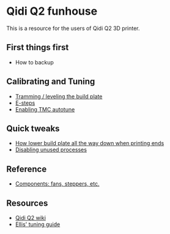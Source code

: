# Qidi Q2 funhouse

This is a resource for the users of Qidi Q2 3D printer. 

## First things first

- How to backup

## Calibrating and Tuning
- [Tramming / leveling the build plate](https://github.com/bluedrool/Qidi-Q2-tuning-tweaks-and-mods/blob/main/docs/tramming.md)
- [E-steps](https://github.com/bluedrool/Qidi-Q2-tuning-tweaks-and-mods/blob/main/docs/e-steps.md)
- [Enabling TMC autotune](https://github.com/bluedrool/Qidi-Q2-tuning-tweaks-and-mods/blob/main/docs/autotune.md)

## Quick tweaks
- [How lower build plate all the way down when printing ends](https://github.com/bluedrool/Qidi-Q2-tuning-tweaks-and-mods/blob/main/docs/lowertheplate.md)
- [Disabling unused processes](https://github.com/bluedrool/Qidi-Q2-tuning-tweaks-and-mods/blob/main/docs/processes.md)

## Reference

- [Components: fans, steppers, etc.](https://github.com/bluedrool/Qidi-Q2-tuning-tweaks-and-mods/blob/main/docs/components.md)

## Resources

- [Qidi Q2 wiki](https://wiki.qidi3d.com/en/Q2)
- [Ellis' tuning guide](https://ellis3dp.com/Print-Tuning-Guide/)

<p><br></p>
